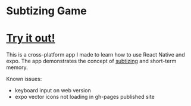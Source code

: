 # Subtizing Game

# [Try it out!](https://zacharybanken.github.io/SubtizingGame/)

This is a cross-platform app I made to learn how to use React Native and expo. The app demonstrates the concept of [subtizing](https://en.wikipedia.org/wiki/Subitizing) and short-term memory.

Known issues: 
- keyboard input on web version
- expo vector icons not loading in gh-pages published site 
